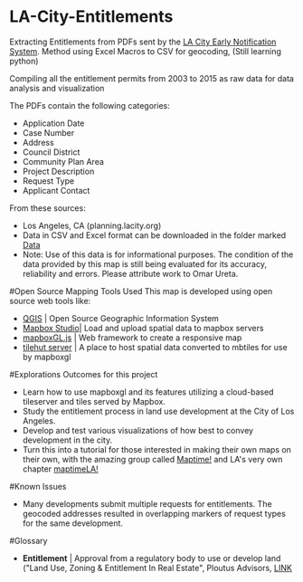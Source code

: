 # LA-City-Entitlements
Extracting Entitlements from PDFs sent by the [LA City Early Notification System](http://parc3.lacity.org/ens/).
Method using Excel Macros to CSV for geocoding, (Still learning python)

Compiling all the entitlement permits from 2003 to 2015 as raw data for data analysis and visualization

The PDFs contain the following categories:

  * Application Date
  * Case Number
  * Address
  * Council District
  * Community Plan Area
  * Project Description
  * Request Type
  * Applicant Contact

From these sources:

  * Los Angeles, CA (planning.lacity.org)
  * Data in CSV and Excel format can be downloaded in the folder marked [Data](https://github.com/cityhubla/LA-City-Entitlements/tree/master/data)
   * Note: Use of this data is for informational purposes. The condition of the data provided by this map is still being evaluated for its accuracy, reliability and errors. Please attribute work to Omar Ureta.

#Open Source Mapping Tools Used
This map is developed using open source web tools like:

 * [QGIS](www.qgis.org) | Open Source Geographic Information System
 * [Mapbox Studio](https://www.mapbox.com/)| Load and upload spatial data to mapbox servers
 * [mapboxGL.js](https://www.mapbox.com/blog/mapbox-gl/) | Web framework to create a responsive map
 * [tilehut server](https://github.com/b-g/tilehut) | A place to host spatial data converted to mbtiles for use by mapboxgl
 
#Explorations
Outcomes for this project 
* Learn how to use mapboxgl and its features utilizing a cloud-based tileserver and tiles served by Mapbox. 
* Study the entitlement process in land use development at the City of Los Angeles.
* Develop and test various visualizations of how best to convey development in the city.
* Turn this into a tutorial for those interested in making their own maps on their own, with the amazing group called [Maptime!](wwww.maptime.io) and LA's very own chapter [maptimeLA!](https://twitter.com/MAPTIMELA)

#Known Issues
* Many developments submit multiple requests for entitlements. The geocoded addresses resulted in overlapping markers of request types for the same development.

#Glossary
*  **Entitlement** | Approval from a regulatory body to use or develop land ("Land Use, Zoning & Entitlement In Real Estate", Ploutus Advisors, [LINK](http://www.slideshare.net/adnantapia/land-use-zoning-entitlement-45244604)
